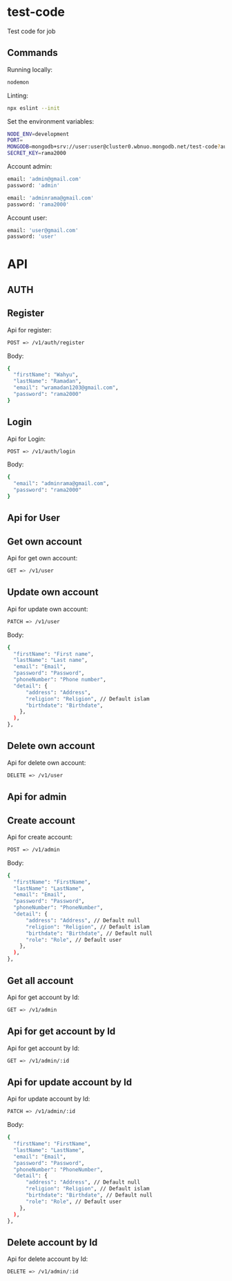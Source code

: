 # test-code
Test code for job

## Commands
Running locally:
```bash
nodemon
```

Linting:
```bash
npx eslint --init
```

Set the environment variables:
```bash
NODE_ENV=development
PORT=
MONGODB=mongodb+srv://user:user@cluster0.wbnuo.mongodb.net/test-code?authSource=MONGODB&authMechanism=SCRAM-SHA-1
SECRET_KEY=rama2000
```

Account admin:
```bash
email: 'admin@gmail.com'
password: 'admin'

email: 'adminrama@gmail.com'
password: 'rama2000'
```

Account user:
```bash
email: 'user@gmail.com'
password: 'user'
```

# API

## AUTH
## Register

Api for register:
```bash
POST => /v1/auth/register
```

Body:
```bash
{
  "firstName": "Wahyu",
  "lastName": "Ramadan",
  "email": "wramadan1203@gmail.com",
  "password": "rama2000"
}
```

## Login

Api for Login:
```bash
POST => /v1/auth/login
```

Body:
```bash
{
  "email": "adminrama@gmail.com",
  "password": "rama2000"
}
```

## Api for User
## Get own account

Api for get own account:
```bash
GET => /v1/user
```

## Update own account

Api for update own account:
```bash
PATCH => /v1/user
```

Body:
```bash
{
  "firstName": "First name",
  "lastName": "Last name",
  "email": "Email",
  "password": "Password",
  "phoneNumber": "Phone number",
  "detail": {
      "address": "Address",
      "religion": "Religion", // Default islam
      "birthdate": "Birthdate",
    },
  ),
},
```

## Delete own account

Api for delete own account:
```bash
DELETE => /v1/user
```

## Api for admin

## Create account

Api for create account:
```bash
POST => /v1/admin
```

Body:
```bash
{
  "firstName": "FirstName",
  "lastName": "LastName",
  "email": "Email",
  "password": "Password",
  "phoneNumber": "PhoneNumber",
  "detail": {
      "address": "Address", // Default null
      "religion": "Religion", // Default islam
      "birthdate": "Birthdate", // Default null
      "role": "Role", // Default user
    },
  ),
},
```

## Get all account

Api for get account by Id:
```bash
GET => /v1/admin
```

## Api for get account by Id

Api for get account by Id:
```bash
GET => /v1/admin/:id
```

## Api for update account by Id

Api for update account by Id:
```bash
PATCH => /v1/admin/:id
```

Body:
```bash
{
  "firstName": "FirstName",
  "lastName": "LastName",
  "email": "Email",
  "password": "Password",
  "phoneNumber": "PhoneNumber",
  "detail": {
      "address": "Address", // Default null
      "religion": "Religion", // Default islam
      "birthdate": "Birthdate", // Default null
      "role": "Role", // Default user
    },
  ),
},
```

## Delete account by Id

Api for delete account by Id:
```bash
DELETE => /v1/admin/:id
```
